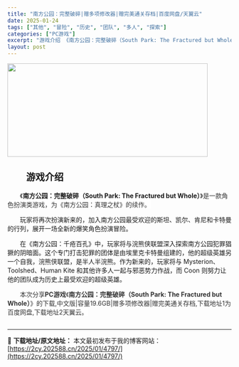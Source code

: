 ```yaml
---
title: "南方公园：完整破碎|赠多项修改器|赠完美通关存档|百度网盘/天翼云"
date: 2025-01-24
tags: ["其他", "冒险", "历史", "团队", "多人", "探索"]
categories: ["PC游戏"]
excerpt: "游戏介绍 《南方公园：完整破碎（South Park: The Fractured but Whole）》是一款角色扮演类游戏，为《南方公园：真理之杖》的续作。 玩家将再次扮演新来的，加入南方公园最受欢迎的斯坦、凯尔、肯尼和卡特曼的行列，展开一场全新的爆笑角色扮演冒险。 在《南方公园：千疮百孔》中，&hellip;"
layout: post
---
```


<img src="https://2cy.202588.cn/wp-content/uploads/2025/01/202501251816013.webp" alt="" width="450" height="210" class="aligncenter size-full wp-image-5038" />

<h2 style="white-space: normal; text-indent: 2em;">游戏介绍</h2>
<p style="white-space: normal; text-indent: 2em;"><span style="background-color: #ffffff;">《<strong>南方公园：完整破碎（South Park: The Fractured but Whole）</strong>》<span style="color: #333333; font-family: 'Helvetica Neue', Helvetica, Arial, 'PingFang SC', 'Hiragino Sans GB', 'Microsoft YaHei', 'WenQuanYi Micro Hei', sans-serif; text-indent: 28px; background-color: #ffffff;">是一款角色扮演类游戏，为《南方公园：真理之杖》的续作。</span></span></p>
<p style="white-space: normal; text-indent: 2em;">玩家将再次扮演新来的，加入南方公园最受欢迎的斯坦、凯尔、肯尼和卡特曼的行列，展开一场全新的爆笑角色扮演冒险。</p>
<p style="white-space: normal; text-indent: 2em;">在《南方公园：千疮百孔》中，玩家将与浣熊侠联盟深入探索南方公园犯罪猖獗的阴暗面。这个专门打击犯罪的团体是由埃里克卡特曼组建的，他的超级英雄另一个自我，浣熊侠联盟，是半人半浣熊。作为新来的，玩家将与 Mysterion、Toolshed、Human Kite 和其他许多人一起与邪恶势力作战，而 Coon 则努力让他的团队成为历史上最受欢迎的超级英雄。</p>
<p style="white-space: normal; text-indent: 2em;"><span style="color: #333333; text-indent: 2em; background-color: #ffffff;">本次分享<strong>PC游戏</strong>《</span><strong style="color: #333333; text-indent: 2em; background-color: #ffffff;">南方公园：完整破碎（South Park: The Fractured but Whole）</strong><span style="color: #333333; text-indent: 2em; background-color: #ffffff;">》的</span><span style="color: #333333; text-indent: 2em; background-color: #ffffff;">下载,中文版|容量19.6GB|赠多项修改器|赠完美通关存档,下载地址1为百度网盘,下载地址2天翼云。</span></p>

<h2 style="white-space: normal; text-indent: 2em;"></h2>
</div>
</div>

---
📖 **下载地址/原文地址：** 本文最初发布于我的博客网站：[https://2cy.202588.cn/2025/01/4797/](https://2cy.202588.cn/2025/01/4797/)
